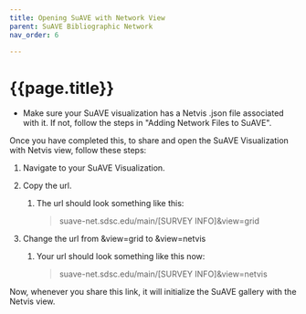 ```yaml
---
title: Opening SuAVE with Network View
parent: SuAVE Bibliographic Network
nav_order: 6

---
```


# {{page.title}}

* Make sure your SuAVE visualization has a Netvis .json file associated with it. If not, follow the steps in "Adding Network Files to SuAVE".

Once you have completed this, to share and open the SuAVE Visualization with Netvis view, follow these steps:

1. Navigate to your SuAVE Visualization.

2. Copy the url.

   1. The url should look something like this: 

      > suave-net.sdsc.edu/main/[SURVEY INFO]&view=grid

3. Change the url from &view=grid to &view=netvis

   1. Your url should look something like this now:

      > suave-net.sdsc.edu/main/[SURVEY INFO]&view=netvis

Now, whenever you share this link, it will initialize the SuAVE gallery with the Netvis view.
